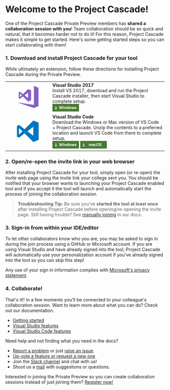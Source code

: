 # Welcome to the Project Cascade!

One of the Project Cascade Private Preview members has **shared a collaboration session with you**! Team collaboration should be so quick and natural, that it becomes harder not to do it! For this reason, Project Cascade makes it simple to get started. Here's some getting started steps so you can start collaborating with them!

### 1. Download and install Project Cascade for your tool
While ultimately an extension, follow these directions for installing Project Cascade during the Private Preview. 

<table style="width: 100%; border-style: none;">
<tr>
    <td style="width: 128px; text-align: center; border:none;"><img src="media/vs-icon.png" /></td>
    <td>
        <strong>Visual Studio 2017</strong><br />
       Install VS 2017, download and run the Project Cascade installer, then start Visual Studio to complete setup.<br />
       <a href="http://aka.ms/project-cascade"><img style="padding: 0; spacing: 0;" src="media/download-for-win.png"></a><br />
    </td>
</tr>
<tr>
    <td style="width: 128px; text-align: center; border:none;"><img src="media/vscode-icon.png" /></td>
    <td>
        <strong>Visual Studio Code</strong><br />
        Download the Windows or Mac version of VS Code + Project Cascade. Unzip the contents to a preferred location and launch VS Code from there to complete setup.<br />
        <a href="http://aka.ms/project-cascade"><img src="media/download-for-win.png"></a>
        <a href="http://aka.ms/project-cascade"><img src="media/download-for-mac.png"></a><br />
    </td>
</tr>
</table>

### 2. Open/re-open the invite link in your web browser
After installing Project Cascade for your tool, simply open (or re-open) the invite web page using the invite link your college sent you.  You should be notified that your browser wants to launching your Project Cascade enabled tool and if you accept it the tool will launch and automatically start the process of joining the collaboration session.

> **Troubleshooting Tip:** Be sure you've **started the tool at least once** after installing Project Cascade before opening/re-opening the invite page. Still having trouble? See [manually joining](getting-started.md#manually-joining) in our docs.

### 3. Sign-in from within your IDE/editor

To let other collaborators know who you are, you may be asked to sign in during the join process using a GitHub or Microsoft account. If you are using Visual Studio and have already signed into the tool, Project Cascade will automatically use your personalization account if you've already signed into the tool so you can skip this step!

Any use of your sign in information complies with [Microsoft's privacy statement]().

### 4. Collaborate!

That's it!! In a few moments you'll be connected to your colleague's collaboration session. Want to learn more about what you can do? Check out our documentation.

- [Getting started](docs/getting-started.md)
- [Visual Studio features](docs/collab-vs.md)
- [Visual Studio Code features](docs/collab-vscode,md)

Need help and not finding what you need in the docs?

- [Report a problem](CONTRIBUTING.md#filing-visual-studio-problems) or just [raise an issue](https://github.com/Microsoft/project-cascade/issues).
- [Up-vote a feature or request a new one](https://github.com/Microsoft/project-cascade/issues?utf8=%E2%9C%93&q=is%3Aopen%20is%3Aissue%20label%3Afeature-request%20sort%3Areactions-%2B1%20)
- Join the [Slack channel](http://project-cascade.slack.com) and chat with us!
- Shoot us a [mail](mailto:project-cascade@microsoft.com) with suggestions or questions.

Interested in joining the Private Preview so you can create collaboration sessions instead of just joining them? [Register now!](http://aka.ms/project-cascade)
